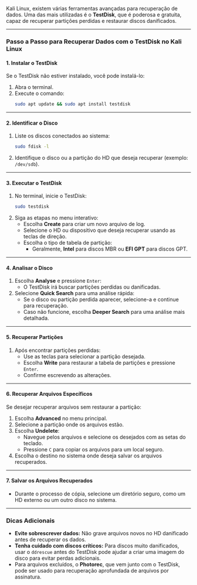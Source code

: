 Kali Linux, existem várias ferramentas avançadas para recuperação de dados. Uma das mais utilizadas é o **TestDisk**, que é poderosa e gratuita, capaz de recuperar partições perdidas e restaurar discos danificados.

---

### **Passo a Passo para Recuperar Dados com o TestDisk no Kali Linux**

#### **1. Instalar o TestDisk**
Se o TestDisk não estiver instalado, você pode instalá-lo:
1. Abra o terminal.
2. Execute o comando:
   ```bash
   sudo apt update && sudo apt install testdisk
   ```

---

#### **2. Identificar o Disco**
1. Liste os discos conectados ao sistema:
   ```bash
   sudo fdisk -l
   ```
2. Identifique o disco ou a partição do HD que deseja recuperar (exemplo: `/dev/sdb`).

---

#### **3. Executar o TestDisk**
1. No terminal, inicie o TestDisk:
   ```bash
   sudo testdisk
   ```
2. Siga as etapas no menu interativo:
   - Escolha **Create** para criar um novo arquivo de log.
   - Selecione o HD ou dispositivo que deseja recuperar usando as teclas de direção.
   - Escolha o tipo de tabela de partição:
     - Geralmente, **Intel** para discos MBR ou **EFI GPT** para discos GPT.

---

#### **4. Analisar o Disco**
1. Escolha **Analyse** e pressione `Enter`:
   - O TestDisk irá buscar partições perdidas ou danificadas.
2. Selecione **Quick Search** para uma análise rápida:
   - Se o disco ou partição perdida aparecer, selecione-a e continue para recuperação.
   - Caso não funcione, escolha **Deeper Search** para uma análise mais detalhada.

---

#### **5. Recuperar Partições**
1. Após encontrar partições perdidas:
   - Use as teclas para selecionar a partição desejada.
   - Escolha **Write** para restaurar a tabela de partições e pressione `Enter`.
   - Confirme escrevendo as alterações.

---

#### **6. Recuperar Arquivos Específicos**
Se desejar recuperar arquivos sem restaurar a partição:
1. Escolha **Advanced** no menu principal.
2. Selecione a partição onde os arquivos estão.
3. Escolha **Undelete**:
   - Navegue pelos arquivos e selecione os desejados com as setas do teclado.
   - Pressione `C` para copiar os arquivos para um local seguro.
4. Escolha o destino no sistema onde deseja salvar os arquivos recuperados.

---

#### **7. Salvar os Arquivos Recuperados**
- Durante o processo de cópia, selecione um diretório seguro, como um HD externo ou um outro disco no sistema.

---

### **Dicas Adicionais**
- **Evite sobrescrever dados:** Não grave arquivos novos no HD danificado antes de recuperar os dados.
- **Tenha cuidado com discos críticos:** Para discos muito danificados, usar o `ddrescue` antes do TestDisk pode ajudar a criar uma imagem do disco para evitar perdas adicionais.
- Para arquivos excluídos, o **Photorec**, que vem junto com o TestDisk, pode ser usado para recuperação aprofundada de arquivos por assinatura.
